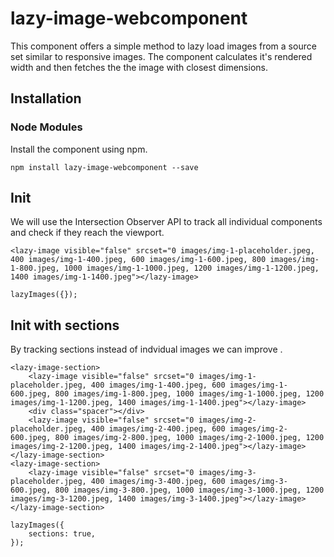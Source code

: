 # lazy-image-webcomponent
This component offers a simple method to lazy load images from a source set similar to responsive images. The component calculates it's rendered width and then fetches the the image with closest dimensions.


## Installation

### Node Modules
Install the component using npm.
```
npm install lazy-image-webcomponent --save
```


## Init
We will use the Intersection Observer API to track all individual components and check if they reach the viewport.

```
<lazy-image visible="false" srcset="0 images/img-1-placeholder.jpeg, 400 images/img-1-400.jpeg, 600 images/img-1-600.jpeg, 800 images/img-1-800.jpeg, 1000 images/img-1-1000.jpeg, 1200 images/img-1-1200.jpeg, 1400 images/img-1-1400.jpeg"></lazy-image>
```

```
lazyImages({});
```


## Init with sections
By tracking sections instead of indvidual images we can improve .

```
<lazy-image-section>
    <lazy-image visible="false" srcset="0 images/img-1-placeholder.jpeg, 400 images/img-1-400.jpeg, 600 images/img-1-600.jpeg, 800 images/img-1-800.jpeg, 1000 images/img-1-1000.jpeg, 1200 images/img-1-1200.jpeg, 1400 images/img-1-1400.jpeg"></lazy-image>
    <div class="spacer"></div>
    <lazy-image visible="false" srcset="0 images/img-2-placeholder.jpeg, 400 images/img-2-400.jpeg, 600 images/img-2-600.jpeg, 800 images/img-2-800.jpeg, 1000 images/img-2-1000.jpeg, 1200 images/img-2-1200.jpeg, 1400 images/img-2-1400.jpeg"></lazy-image>
</lazy-image-section>
<lazy-image-section>
    <lazy-image visible="false" srcset="0 images/img-3-placeholder.jpeg, 400 images/img-3-400.jpeg, 600 images/img-3-600.jpeg, 800 images/img-3-800.jpeg, 1000 images/img-3-1000.jpeg, 1200 images/img-3-1200.jpeg, 1400 images/img-3-1400.jpeg"></lazy-image>
</lazy-image-section>
```

```
lazyImages({
    sections: true,
});
```